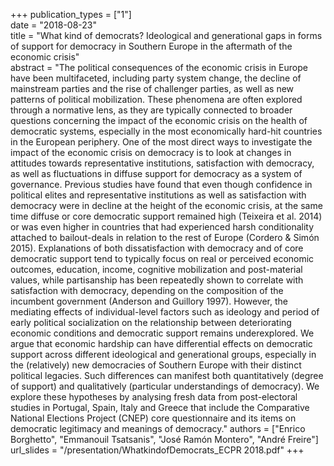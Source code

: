 +++
publication_types = ["1"]   
date = "2018-08-23"   
title = "What kind of democrats? Ideological and generational gaps in forms of support for democracy in Southern Europe in the aftermath of the economic crisis"     
abstract = "The political consequences of the economic crisis in Europe have been multifaceted, including party system change, the decline of mainstream parties and the rise of challenger parties, as well as new patterns of political mobilization. These phenomena are often explored through a normative lens, as they are typically connected to broader questions concerning the impact of the economic crisis on the health of democratic systems, especially in the most economically hard-hit countries in the European periphery. One of the most direct ways to investigate the impact of the economic crisis on democracy is to look at changes in attitudes towards representative institutions, satisfaction with democracy, as well as fluctuations in diffuse support for democracy as a system of governance. Previous studies have found that even though confidence in political elites and representative institutions as well as satisfaction with democracy were in decline at the height of the economic crisis, at the same time diffuse or core democratic support remained high (Teixeira et al. 2014) or was even higher in countries that had experienced harsh conditionality attached to bailout-deals in relation to the rest of Europe (Cordero & Simón 2015). Explanations of both dissatisfaction with democracy and of core democratic support tend to typically focus on real or perceived economic outcomes, education, income, cognitive mobilization and post-material values, while partisanship has been repeatedly shown to correlate with satisfaction with democracy, depending on the composition of the incumbent government (Anderson and Guillory 1997). However, the mediating effects of individual-level factors such as ideology and period of early political socialization on the relationship between deteriorating economic conditions and democratic support remains underexplored. We argue that economic hardship can have differential effects on democratic support across different ideological and generational groups, especially in the (relatively) new democracies of Southern Europe with their distinct political legacies. Such differences can manifest both quantitatively (degree of support) and qualitatively (particular understandings of democracy). We explore these hypotheses by analysing fresh data from post-electoral studies in Portugal, Spain, Italy and Greece that include the Comparative National Elections Project (CNEP) core questionnaire and its items on democratic legitimacy and meanings of democracy." 
authors = ["Enrico Borghetto", "Emmanouil Tsatsanis", "José Ramón Montero", "André Freire"]   
url_slides = "/presentation/WhatkindofDemocrats_ECPR 2018.pdf" 
+++